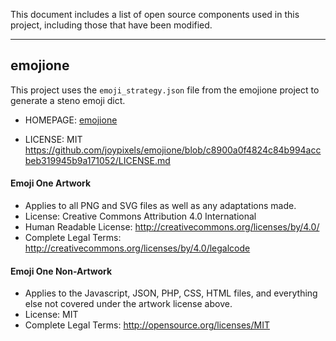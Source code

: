 This document includes a list of open source components used in this project, including those that have been modified.

--------

## emojione

This project uses the `emoji_strategy.json` file from the emojione project to generate a steno emoji dict.

* HOMEPAGE: [emojione](https://github.com/joypixels/emojione)

* LICENSE: MIT <https://github.com/joypixels/emojione/blob/c8900a0f4824c84b994accbeb319945b9a171052/LICENSE.md>

#### Emoji One Artwork

*  Applies to all PNG and SVG files as well as any adaptations made.
*  License: Creative Commons Attribution 4.0 International
*  Human Readable License: http://creativecommons.org/licenses/by/4.0/
*  Complete Legal Terms: http://creativecommons.org/licenses/by/4.0/legalcode


#### Emoji One Non-Artwork

*  Applies to the Javascript, JSON, PHP, CSS, HTML files, and everything else not covered under the artwork license above.
*  License: MIT
*  Complete Legal Terms: http://opensource.org/licenses/MIT

